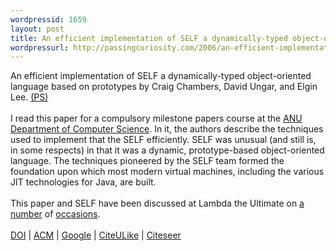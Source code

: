 ```yaml
--- 
wordpressid: 1659
layout: post
title: An efficient implementation of SELF a dynamically-typed object-oriented language based on prototypes
wordpressurl: http://passingcuriosity.com/2006/an-efficient-implementation-of-self-a-dynamically-typed-object-oriented-language-based-on-prototypes/
---
```

<span class="title">An efficient implementation of SELF a dynamically-typed object-oriented language based on prototypes</span> by Craig Chambers, David Ungar, and Elgin Lee. <a href="http://research.sun.com/self/papers/oopsla89.ps.gz">(PS)</a><br /><br />I read this paper for a compulsory milestone papers course at the <a href="http://cs.anu.edu.au/">ANU Department of Computer Science</a>. In it, the authors describe the techniques used to implement that the SELF efficiently. SELF was unusual (and still is, in some respects) in that it was a dynamic, prototype-based object-oriented language. The techniques pioneered by the SELF team formed the foundation upon which most modern virtual machines, including the various JIT technologies for Java, are built. <br /><br />This paper and SELF have been discussed at Lambda the Ultimate on <a href="http://lambda-the-ultimate.org/node/767#comment-6989">a</a> <a href="http://lambda-the-ultimate.org/classic/message12290.html">number</a> of <a href="http://www.google.com/search?hl=en&lr=&domains=http%3A%2F%2Flambda-the-ultimate.org&q=self+dynamic+prototype+language&btnG=Search&sitesearch=http%3A%2F%2Flambda-the-ultimate.org">occasions</a>. <br /><br /><a href="http://dx.doi.org/10.1145/74878.74884">DOI</a> | <a href="http://portal.acm.org/citation.cfm?id=74878.74884">ACM</a> | <a href="http://scholar.google.com/scholar?hl=en&lr=&cluster=15222350065150777887">Google</a> | <a href="http://www.citeulike.org/article/556549">CiteULike</a> | <a href="http://citeseer.ist.psu.edu/14611.html">Citeseer</a>
